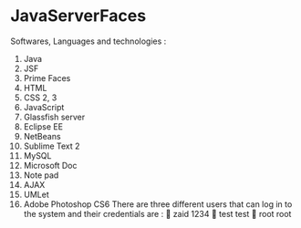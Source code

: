 # JavaServerFaces
Softwares, Languages and technologies :
1. Java
2. JSF
3. Prime Faces
4. HTML
5. CSS 2, 3
6. JavaScript
7. Glassfish server
8. Eclipse EE
9. NetBeans
10. Sublime Text 2
11. MySQL
12. Microsoft Doc
13. Note pad
14. AJAX
15. UMLet
16. Adobe Photoshop CS6
There are three different users that can log in to the system and their credentials are :
 zaid 1234 
 test test 
 root root
